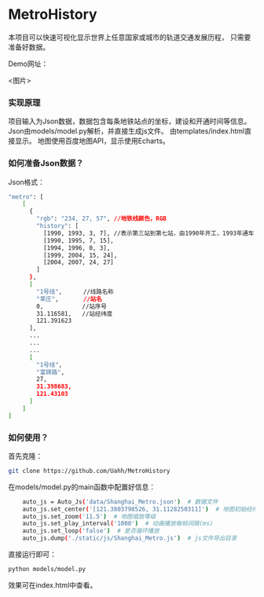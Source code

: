 # MetroHistory
本项目可以快速可视化显示世界上任意国家或城市的轨道交通发展历程，
只需要准备好数据。

Demo网址：

<图片>

### 实现原理
项目输入为Json数据，数据包含每条地铁站点的坐标，建设和开通时间等信息。
Json由models/model.py解析，并直接生成js文件。
由templates/index.html直接显示。
地图使用百度地图API，显示使用Echarts。

### 如何准备Json数据？
Json格式：
```bash
"metro": [
    [
      {
        "rgb": "234, 27, 57", //地铁线颜色，RGB
        "history": [
          [1990, 1993, 3, 7], //表示第三站到第七站，由1990年开工，1993年通车
          [1990, 1995, 7, 15],
          [1994, 1996, 0, 3],
          [1999, 2004, 15, 24],
          [2004, 2007, 24, 27]
        ]
      },
      [
        "1号线",      //线路名称
        "莘庄",       //站名
        0,           //站序号
        31.116581,   //站经纬度
        121.391623
      ],
      ...
      ...
      ...
      [
        "1号线",
        "富锦路",
        27,
        31.398683,
        121.43103
      ]
    ]
]
```

### 如何使用？
首先克隆：
```bash
git clone https://github.com/Uahh/MetroHistory
```

在models/model.py的main函数中配置好信息：
```bash
    auto_js = Auto_Js('data/Shanghai_Metro.json')  # 数据文件
    auto_js.set_center('[121.3803798526, 31.1128250311]')  # 地图初始经纬坐标
    auto_js.set_zoom('11.5')  # 地图缩放等级
    auto_js.set_play_interval('1000')  # 动画播放每帧间隔(ms)
    auto_js.set_loop('false')  # 是否循环播放
    auto_js.dump('./static/js/Shanghai_Metro.js')  # js文件导出目录 
```
直接运行即可：
```bash
python models/model.py
```
效果可在index.html中查看。
